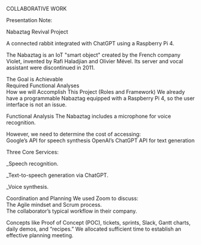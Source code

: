 COLLABORATIVE WORK

Presentation Note:

Nabaztag Revival Project

A connected rabbit integrated with ChatGPT using a Raspberry Pi 4.

The Nabaztag is an IoT "smart object" created by the French company Violet, invented by Rafi Haladjian and Olivier Mével. Its server and vocal assistant were discontinued in 2011.

The Goal is Achievable  
Required Functional Analyses  
How we will Accomplish This Project (Roles and Framework)
We already have a programmable Nabaztag equipped with a Raspberry Pi 4, so the user interface is not an issue.

Functional Analysis
The Nabaztag includes a microphone for voice recognition. 

However, we need to determine the cost of accessing:  
Google’s API for speech synthesis
OpenAI’s ChatGPT API for text generation

Three Core Services:  

_Speech recognition.  

_Text-to-speech generation via ChatGPT.  

_Voice synthesis.

Coordination and Planning
We used Zoom to discuss:  
The Agile mindset and Scrum process.  
The collaborator’s typical workflow in their company.  

Concepts like Proof of Concept (POC), tickets, sprints, Slack, Gantt charts, daily demos, and “recipes.”
We allocated sufficient time to establish an effective planning meeting.

